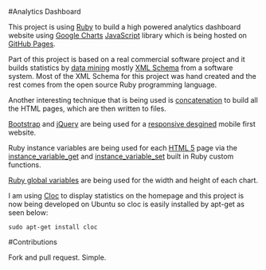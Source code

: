 #Analytics Dashboard

This project is using [Ruby](https://www.ruby-lang.org/en/) to build a high powered analytics dashboard website using [Google Charts](https://developers.google.com/chart/) [JavaScript](https://developer.mozilla.org/en-US/docs/Web/JavaScript) library which is being hosted on [GitHub Pages](https://pages.github.com/).

Part of this project is based on a real commercial software project and it builds statistics by [data mining](https://en.wikipedia.org/wiki/Data_mining) mostly [XML Schema](https://www.w3.org/XML/Schema) from a software system.  Most of the XML Schema for this project was hand created and the rest comes from the open source Ruby programming language.

Another interesting technique that is being used is [concatenation](https://en.wikipedia.org/wiki/Concatenation) to build all the HTML pages, which are then written to files.

[Bootstrap](http://getbootstrap.com/) and [jQuery](https://jquery.com/) are being used for a [responsive desgined](https://responsivedesign.is/) mobile first website.

Ruby instance variables are being used for each [HTML 5](https://developer.mozilla.org/en-US/docs/Web/HTML) page via the [instance_variable_get](http://apidock.com/ruby/Object/instance_variable_get) and [instance_variable_set](http://apidock.com/ruby/Object/instance_variable_set) built in Ruby custom functions.  

[Ruby global variables](https://www.tutorialspoint.com/ruby/ruby_variables.htm) are being used for the width and height of each chart.

I am using [Cloc](https://github.com/AlDanial/cloc) to display statistics on the homepage and this project is now being  developed on Ubuntu so cloc is easily installed by apt-get as seen below:

```
sudo apt-get install cloc
```


#Contributions

Fork and pull request. Simple.
